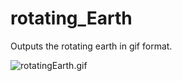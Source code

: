 # rotating_Earth

Outputs the rotating earth in gif format.

![rotatingEarth.gif](rotatingEarth.gif)
